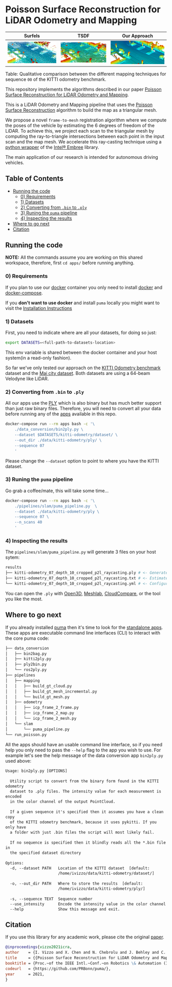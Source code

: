 # Poisson Surface Reconstruction for LiDAR Odometry and Mapping <!-- omit in toc -->

|        Surfels         |          TSDF          |      Our Approach      |
| :--------------------: | :--------------------: | :--------------------: |
| ![suma](pics/suma.png) | ![tsdf](pics/tsdf.png) | ![puma](pics/puma.png) |

Table: Qualitative comparison between the different mapping techniques for
sequence `00` of the KITTI odometry benchmark.

This repository implements the algorithms described in our paper [Poisson
Surface Reconstruction for LiDAR Odometry and Mapping][paper].

This is a LiDAR Odometry and Mapping pipeline that uses the [Poisson Surface
Reconstruction][psr] algorithm to build the map as a triangular mesh.

We propose a novel `frame-to-mesh` registration algorithm where we compute
the poses of the vehicle by estimating the 6 degrees of freedom of the LiDAR.
To achieve this, we project each scan to the triangular mesh by computing the
ray-to-triangle intersections between each point in the input scan and the
map mesh. We accelerate this ray-casting technique using a [python
wrapper][pyembree] of the [Intel® Embree][embree] library.

The main application of our research is intended for autonomous driving vehicles.

## Table of Contents <!-- omit in toc -->

- [Running the code](#running-the-code)
  - [0) Requirements](#0-requirements)
  - [1) Datasets](#1-datasets)
  - [2) Converting from `.bin` to `.ply`](#2-converting-from-bin-to-ply)
  - [3) Runing the `puma` pipeline](#3-runing-the-puma-pipeline)
  - [4) Inspecting the results](#4-inspecting-the-results)
- [Where to go next](#where-to-go-next)
- [Citation](#citation)

## Running the code

**NOTE:** All the commands assume you are working on this shared workspace,
therefore, first `cd apps/` before running anything.

### 0) Requirements

If you plan to use our [docker](docker/README.md) container you only need to
install [docker][docker] and [docker-compose][compose].

If you **don't want to use docker** and install `puma` locally you might want
to visit the [Installation Instructions](./INSTALL.md)

### 1) Datasets

First, you need to indicate where are all your datasets, for doing so just:

```sh
export DATASETS=<full-path-to-datasets-location>
```

This env variable is shared between the docker container and your host
system(in a read-only fashion).

So far we've only tested our approach on the [KITTI Odometry
benchmark][kitti] dataset and the [Mai city dataset][mai-city]. Both
datasets are using a 64-beam Velodyne like LiDAR.

### 2) Converting from `.bin` to `.ply`

All our apps use the [PLY][ply] which is also binary but has much
better support than just raw binary files. Therefore, you will need to
convert all your data before running any of the [apps](./apps/) available in
this repo.

```sh
docker-compose run --rm apps bash -c '\
    ./data_conversion/bin2ply.py \
    --dataset $DATASETS/kitti-odometry/dataset/ \
    --out_dir ./data/kitti-odometry/ply/ \
    --sequence 07
    '
```

Please change the `--dataset` option to point to where you have the KITTI
dataset.

### 3) Runing the `puma` pipeline

Go grab a coffee/mate, this will take some time...

```sh
docker-compose run --rm apps bash -c '\
    ./pipelines/slam/puma_pipeline.py  \
    --dataset ./data/kitti-odometry/ply \
    --sequence 07 \
    --n_scans 40
    '
```

### 4) Inspecting the results

The `pipelines/slam/puma_pipeline.py` will generate 3 files on your host sytem:

```sh
results
├── kitti-odometry_07_depth_10_cropped_p2l_raycasting.ply # <- Generated Model
├── kitti-odometry_07_depth_10_cropped_p2l_raycasting.txt # <- Estimated poses
└── kitti-odometry_07_depth_10_cropped_p2l_raycasting.yml # <- Configuration
```

You can open the `.ply` with [Open3D][open3d], [Meshlab][meshlab],
[CloudCompare][cloudcompare], or the tool you like the most.

## Where to go next

If you already installed [puma](./INSTALL.md) then it's time to look for the
[standalone apps](./apps/). These apps are executable command line
interfaces (CLI) to interact with the core puma code:

```sh
├── data_conversion
│   ├── bin2bag.py
│   ├── kitti2ply.py
│   ├── ply2bin.py
│   └── ros2ply.py
├── pipelines
│   ├── mapping
│   │   ├── build_gt_cloud.py
│   │   ├── build_gt_mesh_incremental.py
│   │   └── build_gt_mesh.py
│   ├── odometry
│   │   ├── icp_frame_2_frame.py
│   │   ├── icp_frame_2_map.py
│   │   └── icp_frame_2_mesh.py
│   └── slam
│       └── puma_pipeline.py
└── run_poisson.py
```

All the apps should have an usable command line interface, so if you need
help you only need to pass the `--help` flag to the app you wish to use. For
example let's see the help message of the data conversion app `bin2ply.py`
used above:

```text
Usage: bin2ply.py [OPTIONS]

  Utility script to convert from the binary form found in the KITTI odometry
  dataset to .ply files. The intensity value for each measurement is encoded
  in the color channel of the output PointCloud.

  If a given sequence it's specified then it assumes you have a clean copy
  of the KITTI odometry benchmark, because it uses pykitti. If you only have
  a folder with just .bin files the script will most likely fail.

  If no sequence is specified then it blindly reads all the *.bin file in
  the specified dataset directory

Options:
  -d, --dataset PATH   Location of the KITTI dataset  [default:
                       /home/ivizzo/data/kitti-odometry/dataset/]

  -o, --out_dir PATH   Where to store the results  [default:
                       /home/ivizzo/data/kitti-odometry/ply/]

  -s, --sequence TEXT  Sequence number
  --use_intensity      Encode the intensity value in the color channel
  --help               Show this message and exit.
```

## Citation

If you use this library for any academic work, please cite the original [paper][paper].

```bibtex
@inproceedings{vizzo2021icra,
author    = {I. Vizzo and X. Chen and N. Chebrolu and J. Behley and C. Stachniss},
title     = {{Poisson Surface Reconstruction for LiDAR Odometry and Mapping}},
booktitle = {Proc.~of the IEEE Intl.~Conf.~on Robotics \& Automation (ICRA)},
codeurl   = {https://github.com/PRBonn/puma/},
year      = 2021,
}
```

<!-- References -->

[kitti]: http://www.cvlibs.net/datasets/kitti/eval_odometry.php
[mai-city]: https://www.ipb.uni-bonn.de/data/mai-city-dataset/
[ply]: https://en.wikipedia.org/wiki/PLY_(file_format)
[paper]: http://www.ipb.uni-bonn.de/wp-content/papercite-data/pdf/vizzo2021icra.pdf
[psr]: http://sites.fas.harvard.edu/~cs277/papers/poissonrecon.pdf
[pyembree]: https://github.com/scopatz/pyembree
[embree]: https://www.embree.org/
[gicp]: https://github.com/nachovizzo/Open3D/tree/nacho/generalized_icp
[open3d]: http://www.open3d.org/
[meshlab]: https://www.meshlab.net/
[cloudcompare]: https://www.danielgm.net/cc/
[compose]: https://docs.docker.com/compose/install/
[docker]: https://docs.docker.com/get-docker/
